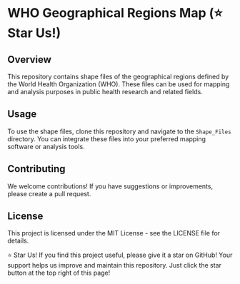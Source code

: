 # WHO Geographical Regions Map (⭐ Star Us!)

## Overview

This repository contains shape files of the geographical regions defined by the World Health Organization (WHO). These files can be used for mapping and analysis purposes in public health research and related fields.

## Usage

To use the shape files, clone this repository and navigate to the `Shape_Files` directory. You can integrate these files into your preferred mapping software or analysis tools.

## Contributing
We welcome contributions! If you have suggestions or improvements, please create a pull request.

## License
This project is licensed under the MIT License - see the LICENSE file for details.

⭐ Star Us!
If you find this project useful, please give it a star on GitHub! Your support helps us improve and maintain this repository. Just click the star button at the top right of this page!